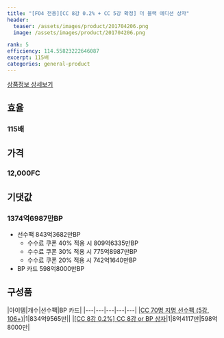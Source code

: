 ```yaml
---
title: "[FO4 전용][CC 8강 0.2% + CC 5강 확정] 더 블랙 에디션 상자"
header:
  teaser: /assets/images/product/201704206.png
  image: /assets/images/product/201704206.png

rank: 5
efficiency: 114.55823222646087
excerpt: 115배
categories: general-product
---
```

[상품정보 상세보기](https://shop.fifaonline4.nexon.com/Shop/View?strPid=the-balck-edition-box)


## 효율
### 115배
## 가격
### 12,000FC
## 기댓값
### 1374억6987만BP

- 선수팩 843억3682만BP
  - 수수료 쿠폰 40% 적용 시 809억6335만BP
  - 수수료 쿠폰 30% 적용 시 775억8987만BP
  - 수수료 쿠폰 20% 적용 시 742억1640만BP
- BP 카드 598억8000만BP

## 구성품

|아이템|개수|선수팩|BP 카드|
|---|---|---|---|---|
|[CC 70명 지명 선수팩 (5강, 106+)](/player/7353)|1|834억9565만||
|[[CC 8강 0.2%] CC 8강 or BP 상자](/box/7377)|1|8억4117만|598억8000만|
